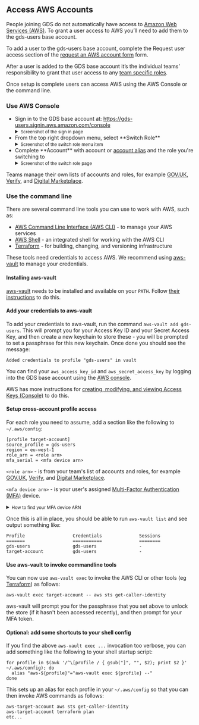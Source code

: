 ## Access AWS Accounts

People joining GDS do not automatically have access to [Amazon Web Services (AWS)][]. To grant a user access to AWS you’ll need to add them to the gds-users base account.

To add a user to the gds-users base account, complete the Request user access section of the [request an AWS account form][] form.

After a user is added to the GDS base account it’s the individual teams’ responsibility to grant that user access to any [team specific roles][].

Once setup is complete users can access AWS using the AWS Console or the command line.

### Use AWS Console

<ul>
  <li>
    Sign in to the GDS base account at:
    <a href="https://gds-users.signin.aws.amazon.com/console">https://gds-users.signin.aws.amazon.com/console</a>
    <details>
      <summary><small>Screenshot of the sign in page</small></summary>
      <img src="/images/aws-base-account-signin-form.png" alt="Screenshot of the sign in page">
    </details>
  </li>
  <li>
    From the top right dropdown menu, select **Switch Role**
    <details>
      <summary><small>Screenshot of the switch role menu item</small></summary>
      <img src="/images/aws-switch-role-menu.png" alt="Screenshot of the sign in page">
    </details>
  </li>
  <li>
    Complete **Account** with account or <a href="https://docs.aws.amazon.com/IAM/latest/UserGuide/console_account-alias.html#AboutAccountAlias">account alias</a> and the role you're switching to
    <details>
      <summary><small>Screenshot of the switch role page</small></summary>
      <img src="/images/aws-switch-role-form.png" alt="Screenshot of the sign in page">
    </details>
  </li>
</ul>

Teams manage their own lists of accounts and roles, for example [GOV.UK](https://github.com/alphagov/govuk-aws-data/blob/master/docs/govuk-aws-accounts.md),
[Verify](https://github.com/alphagov/verify-blackbox-passwords/blob/master/aws-accounts.info),
and [Digital Marketplace](https://alphagov.github.io/digitalmarketplace-manual/aws-accounts.html#available-roles).

###  Use the command line

There are several command line tools you can use to work with AWS, such as:

* [AWS Command Line Interface (AWS CLI)][] - to manage your AWS services
* [AWS Shell][] - an integrated shell for working with the AWS CLI
* [Terraform][] - for building, changing, and versioning infrastructure

These tools need credentials to access AWS. We recommend using [aws-vault][] to manage your credentials.

#### Installing aws-vault

[aws-vault][] needs to be installed and available on your `PATH`. Follow [their
instructions](https://github.com/99designs/aws-vault#installing) to do this.

#### Add your credentials to aws-vault

To add your credentials to aws-vault, run the command `aws-vault add
gds-users`. This will prompt you for your Access Key ID and your Secret Access
Key, and then create a new keychain to store these - you will be prompted to
set a passphrase for this new keychain. Once done you should see the message:

```
Added credentials to profile "gds-users" in vault
```

You can find your `aws_access_key_id` and `aws_secret_access_key` by logging into the GDS base account using the [AWS console][].

AWS has more instructions for [creating, modifying, and viewing Access Keys (Console)][] to do this.

#### Setup cross-account profile access

For each role you need to assume, add a section like the following to `~/.aws/config`:

```
[profile target-account]
source_profile = gds-users
region = eu-west-1
role_arn = <role arn>
mfa_serial = <mfa device arn>
```

`<role arn>` - is from your team's list of accounts and roles, for example [GOV.UK](https://github.com/alphagov/govuk-aws-data/blob/master/docs/govuk-aws-accounts.md),
[Verify](https://github.com/alphagov/verify-blackbox-passwords/blob/master/aws-accounts.info),
and [Digital Marketplace](https://alphagov.github.io/digitalmarketplace-manual/aws-accounts.html#available-roles).

`<mfa device arn>` - is your user's assigned [Multi-Factor Authentication (MFA)][] device.

<details>
  <summary><small>How to find your MFA device ARN</small></summary>
  <li>sign into the GDS base account using the AWS console</li>
  <li>navigate to **IAM** > **Users** > `$your-user`</li>
  <li>select the **Security credentials** tab</li>
  <li>look for the **Assigned MFA device**</li>
  </ul>
</details>

Once this is all in place, you should be able to run `aws-vault list` and see output something like:

```
Profile                  Credentials              Sessions
=======                  ===========              ========
gds-users                gds-users                -
target-account           gds-users                -
```

#### Use aws-vault to invoke commandline tools

You can now use `aws-vault exec` to invoke the AWS CLI or other tools (eg [Terraform][]) as follows:

```
aws-vault exec target-account -- aws sts get-caller-identity
```

aws-vault will prompt you for the passphrase that you set above to unlock the
store (if it hasn't been accessed recently), and then prompt for your MFA
token.

#### Optional: add some shortcuts to your shell config

If you find the above `aws-vault exec ...` invocation too verbose, you can add
something like the following to your shell startup script:

```
for profile in $(awk '/^\[profile / { gsub("]", "", $2); print $2 }' ~/.aws/config); do
  alias "aws-${profile}"="aws-vault exec ${profile} --"
done
```

This sets up an alias for each profile in your `~/.aws/config` so that you can
then invoke AWS commands as follows:

```
aws-target-account aws sts get-caller-identity
aws-target-account terraform plan
etc...
```

[Amazon Web Services (AWS)]: https://aws.amazon.com/
[process called assuming roles]: https://docs.aws.amazon.com/IAM/latest/UserGuide/id_roles_use_switch-role-console.html
[request an AWS account form]: https://gds-request-an-aws-account.cloudapps.digital/
[AWS Command Line Interface (AWS CLI)]: https://aws.amazon.com/cli/
[AWS Shell]: https://github.com/awslabs/aws-shell
[Terraform]: https://www.terraform.io/
[AWS console]: https://gds-users.signin.aws.amazon.com/console
[creating, modifying, and viewing Access Keys (Console)]: https://docs.aws.amazon.com/IAM/latest/UserGuide/id_credentials_access-keys.html#Using_CreateAccessKey
[Multi-Factor Authentication (MFA)]: https://aws.amazon.com/iam/details/mfa/
[Terraform]: https://www.terraform.io/
[AWS Security Token Service (STS)]: https://docs.aws.amazon.com/STS/latest/APIReference/Welcome.html
[AWS CLI]: https://aws.amazon.com/cli/
[AWS CLI documentation]: https://docs.aws.amazon.com/cli/latest/reference/sts/assume-role.html
[Creating an AWS credentials file]: #creating-an-aws-credentials-file
[aws-vault]: https://github.com/99designs/aws-vault#readme
[maximum session duration]: https://docs.aws.amazon.com/IAM/latest/UserGuide/id_roles_use.html#id_roles_use_view-role-max-session
[team specific roles]: https://docs.aws.amazon.com/IAM/latest/UserGuide/id_roles_use_switch-role-console.html
